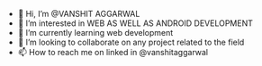 - 👋 Hi, I’m @VANSHIT AGGARWAL
- 👀 I’m interested in WEB AS WELL AS ANDROID DEVELOPMENT
- 🌱 I’m currently learning web development
- 💞️ I’m looking to collaborate on any project related to the field
- 📫 How to reach me on linked in @vanshitaggarwal

<!---
VA0307/VA0307 is a ✨ special ✨ repository because its `README.md` (this file) appears on your GitHub profile.
You can click the Preview link to take a look at your changes.
--->
